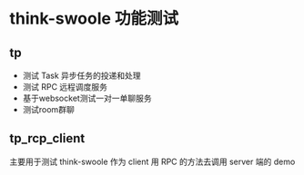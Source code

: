 # think-swoole 功能测试

## tp

- 测试 Task 异步任务的投递和处理
- 测试 RPC 远程调度服务
- 基于websocket测试一对一单聊服务
- 测试room群聊

## tp_rcp_client

主要用于测试 think-swoole 作为 client 用 RPC 的方法去调用 server 端的 demo